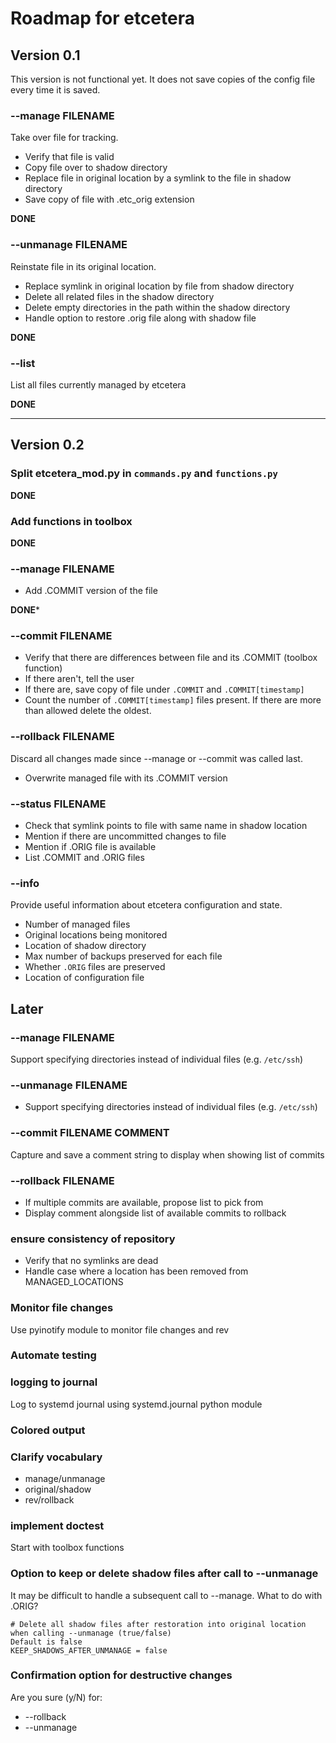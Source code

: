 # Roadmap for etcetera #

## Version 0.1 ##

This version is not functional yet. It does not save copies of the config file every time it is saved.

### --manage FILENAME ###

Take over file for tracking.

* Verify that file is valid
* Copy file over to shadow directory
* Replace file in original location by a symlink to the file in shadow directory
* Save copy of file with .etc_orig extension

**DONE**

### --unmanage FILENAME ###

Reinstate file in its original location.

* Replace symlink in original location by file from shadow directory
* Delete all related files in the shadow directory
* Delete empty directories in the path within the shadow directory
* Handle option to restore .orig file along with shadow file

**DONE**

### --list ###

List all files currently managed by etcetera

**DONE**

_________

## Version 0.2 ##

### Split etcetera_mod.py in `commands.py` and `functions.py` ###

**DONE**

### Add functions in toolbox ###

**DONE**

### --manage FILENAME ###

* Add .COMMIT version of the file

**DONE***

### --commit FILENAME ###

* Verify that there are differences between file and its .COMMIT (toolbox function)
* If there aren't, tell the user
* If there are, save copy of file under `.COMMIT` and `.COMMIT[timestamp]`
* Count the number of `.COMMIT[timestamp]` files present. If there are more than allowed delete the oldest.

### --rollback FILENAME ###

Discard all changes made since --manage or --commit was called last.

* Overwrite managed file with its .COMMIT version

### --status FILENAME ###

* Check that symlink points to file with same name in shadow location
* Mention if there are uncommitted changes to file
* Mention if .ORIG file is available
* List .COMMIT and .ORIG files 

### --info ###

Provide useful information about etcetera configuration and state.

* Number of managed files
* Original locations being monitored
* Location of shadow directory
* Max number of backups preserved for each file
* Whether `.ORIG` files are preserved
* Location of configuration file

## Later ##

### --manage FILENAME ###

Support specifying directories instead of individual files (e.g. `/etc/ssh`)

### --unmanage FILENAME ###

* Support specifying directories instead of individual files (e.g. `/etc/ssh`)

### --commit FILENAME COMMENT ###

Capture and save a comment string to display when showing list of commits

### --rollback FILENAME ###

* If multiple commits are available, propose list to pick from
* Display comment alongside list of available commits to rollback

### ensure consistency of repository ### 

* Verify that no symlinks are dead
* Handle case where a location has been removed from MANAGED_LOCATIONS

### Monitor file changes ###

Use pyinotify module to monitor file changes and rev

### Automate testing ###

### logging to journal ###

Log to systemd journal using systemd.journal python module

### Colored output ###

### Clarify vocabulary ###

* manage/unmanage
* original/shadow
* rev/rollback

### implement doctest ###

Start with toolbox functions

### Option to keep or delete shadow files after call to --unmanage ####

It may be difficult to handle a subsequent call to --manage. What to do with .ORIG?

    # Delete all shadow files after restoration into original location when calling --unmanage (true/false)
    Default is false
    KEEP_SHADOWS_AFTER_UNMANAGE = false

### Confirmation option for destructive changes ###

Are you sure (y/N) for:

* --rollback
* --unmanage